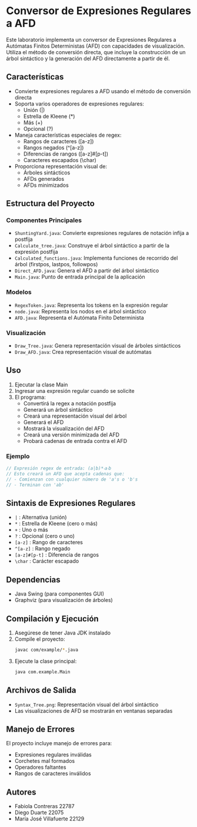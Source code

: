 # Conversor de Expresiones Regulares a AFD

Este laboratorio implementa un conversor de Expresiones Regulares a Autómatas Finitos Deterministas (AFD) con capacidades de visualización. Utiliza el método de conversión directa, que incluye la construcción de un árbol sintáctico y la generación del AFD directamente a partir de él.

## Características

- Convierte expresiones regulares a AFD usando el método de conversión directa
- Soporta varios operadores de expresiones regulares:
  - Unión (|)
  - Estrella de Kleene (*)
  - Más (+)
  - Opcional (?)
- Maneja características especiales de regex:
  - Rangos de caracteres ([a-z])
  - Rangos negados (^[a-z])
  - Diferencias de rangos ([a-z]#[p-t])
  - Caracteres escapados (\char)
- Proporciona representación visual de:
  - Árboles sintácticos
  - AFDs generados
  - AFDs minimizados

## Estructura del Proyecto

### Componentes Principales

- `ShuntingYard.java`: Convierte expresiones regulares de notación infija a postfija
- `Calculate_tree.java`: Construye el árbol sintáctico a partir de la expresión postfija
- `Calculated_functions.java`: Implementa funciones de recorrido del árbol (firstpos, lastpos, followpos)
- `Direct_AFD.java`: Genera el AFD a partir del árbol sintáctico
- `Main.java`: Punto de entrada principal de la aplicación

### Modelos

- `RegexToken.java`: Representa los tokens en la expresión regular
- `node.java`: Representa los nodos en el árbol sintáctico
- `AFD.java`: Representa el Autómata Finito Determinista

### Visualización

- `Draw_Tree.java`: Genera representación visual de árboles sintácticos
- `Draw_AFD.java`: Crea representación visual de autómatas

## Uso

1. Ejecutar la clase Main
2. Ingresar una expresión regular cuando se solicite
3. El programa:
   - Convertirá la regex a notación postfija
   - Generará un árbol sintáctico
   - Creará una representación visual del árbol
   - Generará el AFD
   - Mostrará la visualización del AFD
   - Creará una versión minimizada del AFD
   - Probará cadenas de entrada contra el AFD

### Ejemplo

```java
// Expresión regex de entrada: (a|b)*‧a‧b
// Esto creará un AFD que acepta cadenas que:
// - Comienzan con cualquier número de 'a's o 'b's
// - Terminan con 'ab'
```

## Sintaxis de Expresiones Regulares

- `|` : Alternativa (unión)
- `*` : Estrella de Kleene (cero o más)
- `+` : Uno o más
- `?` : Opcional (cero o uno)
- `[a-z]` : Rango de caracteres
- `^[a-z]` : Rango negado
- `[a-z]#[p-t]` : Diferencia de rangos
- `\char` : Carácter escapado

## Dependencias

- Java Swing (para componentes GUI)
- Graphviz (para visualización de árboles)

## Compilación y Ejecución

1. Asegúrese de tener Java JDK instalado
2. Compile el proyecto:
   ```bash
   javac com/example/*.java
   ```
3. Ejecute la clase principal:
   ```bash
   java com.example.Main
   ```

## Archivos de Salida

- `Syntax_Tree.png`: Representación visual del árbol sintáctico
- Las visualizaciones de AFD se mostrarán en ventanas separadas

## Manejo de Errores

El proyecto incluye manejo de errores para:
- Expresiones regulares inválidas
- Corchetes mal formados
- Operadores faltantes
- Rangos de caracteres inválidos

## Autores 

+ Fabiola Contreras 22787
+ Diego Duarte 22075
+ María José Villafuerte 22129
